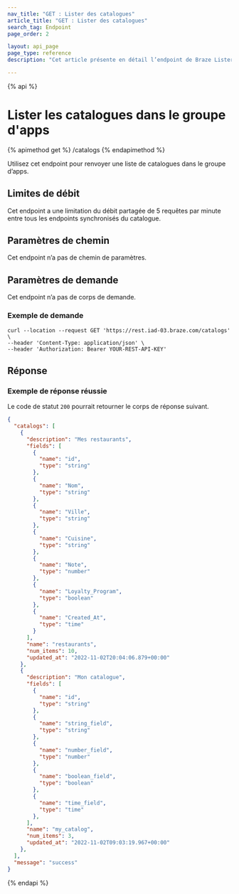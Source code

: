```yaml
---
nav_title: "GET : Lister des catalogues"
article_title: "GET : Lister des catalogues"
search_tag: Endpoint
page_order: 2

layout: api_page
page_type: reference
description: "Cet article présente en détail l’endpoint de Braze Lister les catalogue."

---
```

{% api %}
# Lister les catalogues dans le groupe d'apps
{% apimethod get %}
/catalogs
{% endapimethod %}

Utilisez cet endpoint pour renvoyer une liste de catalogues dans le groupe d’apps.

## Limites de débit

Cet endpoint a une limitation du débit partagée de 5 requêtes par minute entre tous les endpoints synchronisés du catalogue.

## Paramètres de chemin

Cet endpoint n’a pas de chemin de paramètres.

## Paramètres de demande

Cet endpoint n’a pas de corps de demande.

### Exemple de demande

```
curl --location --request GET 'https://rest.iad-03.braze.com/catalogs' \
--header 'Content-Type: application/json' \
--header 'Authorization: Bearer YOUR-REST-API-KEY'
```

## Réponse

### Exemple de réponse réussie

Le code de statut `200` pourrait retourner le corps de réponse suivant.

```json
{
  "catalogs": [
    {
      "description": "Mes restaurants",
      "fields": [
        {
          "name": "id",
          "type": "string"
        },
        {
          "name": "Nom",
          "type": "string"
        },
        {
          "name": "Ville",
          "type": "string"
        },
        {
          "name": "Cuisine",
          "type": "string"
        },
        {
          "name": "Note",
          "type": "number"
        },
        {
          "name": "Loyalty_Program",
          "type": "boolean"
        },
        {
          "name": "Created_At",
          "type": "time"
        }
      ],
      "name": "restaurants",
      "num_items": 10,
      "updated_at": "2022-11-02T20:04:06.879+00:00"
    },
    {
      "description": "Mon catalogue",
      "fields": [
        {
          "name": "id",
          "type": "string"
        },
        {
          "name": "string_field",
          "type": "string"
        },
        {
          "name": "number_field",
          "type": "number"
        },
        {
          "name": "boolean_field",
          "type": "boolean"
        },
        {
          "name": "time_field",
          "type": "time"
        },
      ],
      "name": "my_catalog",
      "num_items": 3,
      "updated_at": "2022-11-02T09:03:19.967+00:00"
    },
  ],
  "message": "success"
}
```

{% endapi %}
